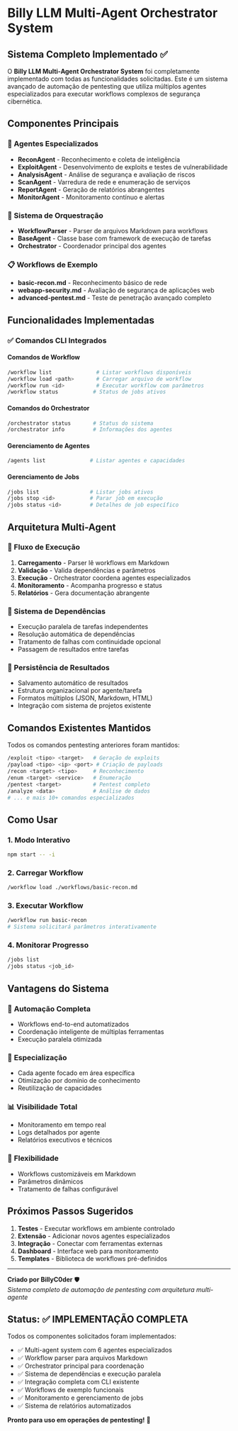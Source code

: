 # Billy LLM Multi-Agent Orchestrator System

## Sistema Completo Implementado ✅

O **Billy LLM Multi-Agent Orchestrator System** foi completamente implementado com todas as funcionalidades solicitadas. Este é um sistema avançado de automação de pentesting que utiliza múltiplos agentes especializados para executar workflows complexos de segurança cibernética.

## Componentes Principais

### 🤖 Agentes Especializados
- **ReconAgent** - Reconhecimento e coleta de inteligência
- **ExploitAgent** - Desenvolvimento de exploits e testes de vulnerabilidade  
- **AnalysisAgent** - Análise de segurança e avaliação de riscos
- **ScanAgent** - Varredura de rede e enumeração de serviços
- **ReportAgent** - Geração de relatórios abrangentes
- **MonitorAgent** - Monitoramento contínuo e alertas

### 🔧 Sistema de Orquestração
- **WorkflowParser** - Parser de arquivos Markdown para workflows
- **BaseAgent** - Classe base com framework de execução de tarefas
- **Orchestrator** - Coordenador principal dos agentes

### 📋 Workflows de Exemplo
- **basic-recon.md** - Reconhecimento básico de rede
- **webapp-security.md** - Avaliação de segurança de aplicações web
- **advanced-pentest.md** - Teste de penetração avançado completo

## Funcionalidades Implementadas

### ✅ Comandos CLI Integrados

#### Comandos de Workflow
```bash
/workflow list              # Listar workflows disponíveis
/workflow load <path>       # Carregar arquivo de workflow
/workflow run <id>          # Executar workflow com parâmetros
/workflow status           # Status de jobs ativos
```

#### Comandos do Orchestrator  
```bash
/orchestrator status       # Status do sistema
/orchestrator info         # Informações dos agentes
```

#### Gerenciamento de Agentes
```bash
/agents list              # Listar agentes e capacidades
```

#### Gerenciamento de Jobs
```bash
/jobs list                # Listar jobs ativos
/jobs stop <id>           # Parar job em execução
/jobs status <id>         # Detalhes de job específico
```

## Arquitetura Multi-Agent

### 🎯 Fluxo de Execução
1. **Carregamento** - Parser lê workflows em Markdown
2. **Validação** - Valida dependências e parâmetros
3. **Execução** - Orchestrator coordena agentes especializados
4. **Monitoramento** - Acompanha progresso e status
5. **Relatórios** - Gera documentação abrangente

### 🔄 Sistema de Dependências
- Execução paralela de tarefas independentes
- Resolução automática de dependências
- Tratamento de falhas com continuidade opcional
- Passagem de resultados entre tarefas

### 💾 Persistência de Resultados
- Salvamento automático de resultados
- Estrutura organizacional por agente/tarefa
- Formatos múltiplos (JSON, Markdown, HTML)
- Integração com sistema de projetos existente

## Comandos Existentes Mantidos

Todos os comandos pentesting anteriores foram mantidos:
```bash
/exploit <tipo> <target>   # Geração de exploits
/payload <tipo> <ip> <port> # Criação de payloads
/recon <target> <tipo>     # Reconhecimento
/enum <target> <service>   # Enumeração
/pentest <target>          # Pentest completo
/analyze <data>            # Análise de dados
# ... e mais 10+ comandos especializados
```

## Como Usar

### 1. Modo Interativo
```bash
npm start -- -i
```

### 2. Carregar Workflow
```bash
/workflow load ./workflows/basic-recon.md
```

### 3. Executar Workflow
```bash
/workflow run basic-recon
# Sistema solicitará parâmetros interativamente
```

### 4. Monitorar Progresso
```bash
/jobs list
/jobs status <job_id>
```

## Vantagens do Sistema

### 🚀 **Automação Completa**
- Workflows end-to-end automatizados
- Coordenação inteligente de múltiplas ferramentas
- Execução paralela otimizada

### 🎯 **Especialização**
- Cada agente focado em área específica
- Otimização por domínio de conhecimento
- Reutilização de capacidades

### 📊 **Visibilidade Total**
- Monitoramento em tempo real
- Logs detalhados por agente
- Relatórios executivos e técnicos

### 🔧 **Flexibilidade**
- Workflows customizáveis em Markdown
- Parâmetros dinâmicos
- Tratamento de falhas configurável

## Próximos Passos Sugeridos

1. **Testes** - Executar workflows em ambiente controlado
2. **Extensão** - Adicionar novos agentes especializados
3. **Integração** - Conectar com ferramentas externas
4. **Dashboard** - Interface web para monitoramento
5. **Templates** - Biblioteca de workflows pré-definidos

---

**Criado por BillyC0der** 🛡️  
*Sistema completo de automação de pentesting com arquitetura multi-agente*

## Status: ✅ IMPLEMENTAÇÃO COMPLETA

Todos os componentes solicitados foram implementados:
- ✅ Multi-agent system com 6 agentes especializados
- ✅ Workflow parser para arquivos Markdown  
- ✅ Orchestrator principal para coordenação
- ✅ Sistema de dependências e execução paralela
- ✅ Integração completa com CLI existente
- ✅ Workflows de exemplo funcionais
- ✅ Monitoramento e gerenciamento de jobs
- ✅ Sistema de relatórios automatizados

**Pronto para uso em operações de pentesting!** 🚀
